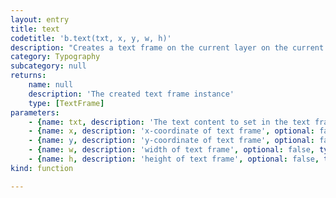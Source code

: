 ```yaml
---
layout: entry
title: text
codetitle: 'b.text(txt, x, y, w, h)'
description: "Creates a text frame on the current layer on the current page in the current document.\nThe text frame gets created in the position specified by the x and y parameters.\nThe default document font will be used unless a font is set with the textFont() function.\nThe default document font size will be used unless a font size is set with the textSize() function.\nChange the color of the text with the fill() function.\nThe text displays in relation to the textAlign() and textYAlign() functions.\nThe width and height parameters define a rectangular area."
category: Typography
subcategory: null
returns:
    name: null
    description: 'The created text frame instance'
    type: [TextFrame]
parameters:
    - {name: txt, description: 'The text content to set in the text frame.', optional: false, type: [String]}
    - {name: x, description: 'x-coordinate of text frame', optional: false, type: [Number]}
    - {name: y, description: 'y-coordinate of text frame', optional: false, type: [Number]}
    - {name: w, description: 'width of text frame', optional: false, type: [Number]}
    - {name: h, description: 'height of text frame', optional: false, type: [Number]}
kind: function

---
```

